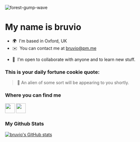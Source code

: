 ![forest-gump-wave](https://github.com/user-attachments/assets/342997bc-3469-4701-a547-fe55798844c4)

 My name is bruvio
=============================================================================================================================




* 🌍  I'm based in Oxford, UK
* ✉️  You can contact me at [bruvio@pm.me](mailto:bruvio@pm.me)
<!-- * 🧠  I'm learning Github (no, I won't become a dev) -->
* 🤝  I'm open to collaborate with anyone and to learn new stuff.


### This is your daily fortune cookie quote: 

> 🥠 An alien of some sort will be appearing to you shortly.

### Where you can find me

<p align="left"> <a href="https://www.github.com/bruvio" target="_blank" rel="noreferrer"><img src="https://raw.githubusercontent.com/danielcranney/readme-generator/main/public/icons/socials/github.svg" width="32" height="32" /></a> <a href="https://www.linkedin.com/in/bruno-viola/" target="_blank" rel="noreferrer"><img src="https://raw.githubusercontent.com/danielcranney/readme-generator/main/public/icons/socials/linkedin.svg" width="32" height="32" /></a></p>

### My Github Stats

<a href="http://www.github.com/bruvio"><img src="https://github-readme-stats.vercel.app/api?username=bruvio&show_icons=true&hide=&count_private=true&title_color=f97316&text_color=ffffff&icon_color=f97316&bg_color=000000&hide_border=true&show_icons=true" alt="bruvio's GitHub stats" /></a>

